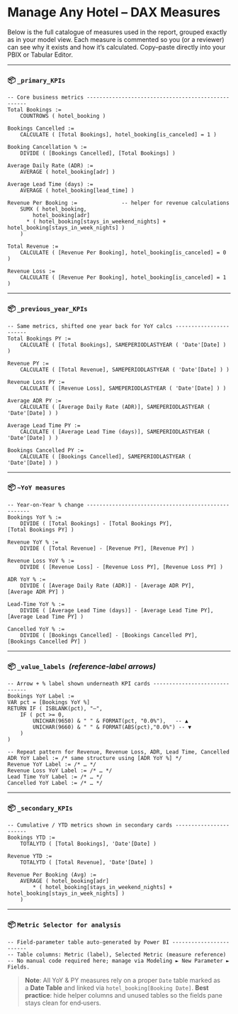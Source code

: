 # Manage Any Hotel – DAX Measures

Below is the full catalogue of measures used in the report, grouped exactly as in your model view. Each measure is commented so you (or a reviewer) can see why it exists and how it’s calculated.  Copy–paste directly into your PBIX or Tabular Editor.

---

### 📦 `_primary_KPIs`

```DAX
-- Core business metrics ---------------------------------------------------
Total Bookings :=
    COUNTROWS ( hotel_booking )

Bookings Cancelled :=
    CALCULATE ( [Total Bookings], hotel_booking[is_canceled] = 1 )

Booking Cancellation % :=
    DIVIDE ( [Bookings Cancelled], [Total Bookings] )

Average Daily Rate (ADR) :=
    AVERAGE ( hotel_booking[adr] )

Average Lead Time (days) :=
    AVERAGE ( hotel_booking[lead_time] )

Revenue Per Booking :=              -- helper for revenue calculations
    SUMX ( hotel_booking,
        hotel_booking[adr]
      * ( hotel_booking[stays_in_weekend_nights] + hotel_booking[stays_in_week_nights] )
    )

Total Revenue :=
    CALCULATE ( [Revenue Per Booking], hotel_booking[is_canceled] = 0 )

Revenue Loss :=
    CALCULATE ( [Revenue Per Booking], hotel_booking[is_canceled] = 1 )
```

---

### 📦 `_previous_year_KPIs`

```DAX
-- Same metrics, shifted one year back for YoY calcs -----------------------
Total Bookings PY :=
    CALCULATE ( [Total Bookings], SAMEPERIODLASTYEAR ( 'Date'[Date] ) )

Revenue PY :=
    CALCULATE ( [Total Revenue], SAMEPERIODLASTYEAR ( 'Date'[Date] ) )

Revenue Loss PY :=
    CALCULATE ( [Revenue Loss], SAMEPERIODLASTYEAR ( 'Date'[Date] ) )

Average ADR PY :=
    CALCULATE ( [Average Daily Rate (ADR)], SAMEPERIODLASTYEAR ( 'Date'[Date] ) )

Average Lead Time PY :=
    CALCULATE ( [Average Lead Time (days)], SAMEPERIODLASTYEAR ( 'Date'[Date] ) )

Bookings Cancelled PY :=
    CALCULATE ( [Bookings Cancelled], SAMEPERIODLASTYEAR ( 'Date'[Date] ) )
```

---

### 📦 `~YoY measures`

```DAX
-- Year‑on‑Year % change ----------------------------------------------------
Bookings YoY % :=
    DIVIDE ( [Total Bookings] - [Total Bookings PY], [Total Bookings PY] )

Revenue YoY % :=
    DIVIDE ( [Total Revenue] - [Revenue PY], [Revenue PY] )

Revenue Loss YoY % :=
    DIVIDE ( [Revenue Loss] - [Revenue Loss PY], [Revenue Loss PY] )

ADR YoY % :=
    DIVIDE ( [Average Daily Rate (ADR)] - [Average ADR PY], [Average ADR PY] )

Lead‑Time YoY % :=
    DIVIDE ( [Average Lead Time (days)] - [Average Lead Time PY], [Average Lead Time PY] )

Cancelled YoY % :=
    DIVIDE ( [Bookings Cancelled] - [Bookings Cancelled PY], [Bookings Cancelled PY] )
```

---

### 📦 `_value_labels`  *(reference‑label arrows)*

```DAX
-- Arrow + % label shown underneath KPI cards ------------------------------
Bookings YoY Label :=
VAR pct = [Bookings YoY %]
RETURN IF ( ISBLANK(pct), "–",
    IF ( pct >= 0,
        UNICHAR(9650) & " " & FORMAT(pct, "0.0%"),   -- ▲
        UNICHAR(9660) & " " & FORMAT(ABS(pct),"0.0%") -- ▼
    )
)

-- Repeat pattern for Revenue, Revenue Loss, ADR, Lead Time, Cancelled
ADR YoY Label := /* same structure using [ADR YoY %] */
Revenue YoY Label := /* … */
Revenue Loss YoY Label := /* … */
Lead Time YoY Label := /* … */
Cancelled YoY Label := /* … */
```

---

### 📦 `_secondary_KPIs`

```DAX
-- Cumulative / YTD metrics shown in secondary cards -----------------------
Bookings YTD :=
    TOTALYTD ( [Total Bookings], 'Date'[Date] )

Revenue YTD :=
    TOTALYTD ( [Total Revenue], 'Date'[Date] )

Revenue Per Booking (Avg) :=
    AVERAGE ( hotel_booking[adr]
        * ( hotel_booking[stays_in_weekend_nights] + hotel_booking[stays_in_week_nights] )
    )
```

---

### 📦 `Metric Selector for analysis`

```DAX
-- Field‑parameter table auto‑generated by Power BI ------------------------
-- Table columns: Metric (label), Selected Metric (measure reference)
-- No manual code required here; manage via Modeling ► New Parameter ► Fields.
```

> **Note**: All YoY & PY measures rely on a proper `Date` table marked as a **Date Table** and linked via `hotel_booking[Booking Date]`.
> **Best practice**: hide helper columns and unused tables so the fields pane stays clean for end‑users.
